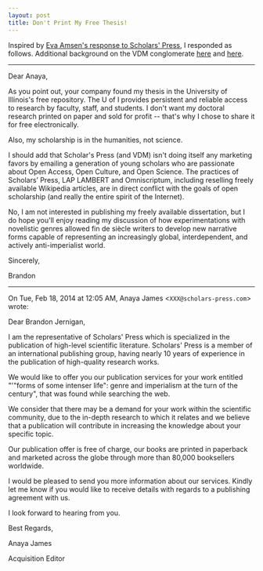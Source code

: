 ```yaml
---
layout: post
title: Don't Print My Free Thesis!
---
```


Inspired by [Eva Amsen's response to Scholars' Press](http://easternblot.net/2013/09/06/please-do-not-publish-my-thesis/), I responded as follows. Additional background on the VDM conglomerate [here](http://en.wikipedia.org/wiki/VDM_Publishing) and [here](http://scholarlyoa.com/2012/11/05/lambert-academic-publishing-a-must-to-avoid/).

* * *

Dear Anaya,

As you point out, your company found my thesis in the University of Illinois's free repository. The U of I provides persistent and reliable access to research by faculty, staff, and students. I don't want my doctoral research printed on paper and sold for profit -- that's why I chose to share it for free electronically.

Also, my scholarship is in the humanities, not science.

I should add that Scholar's Press (and VDM) isn't doing itself any marketing favors by emailing a generation of young scholars who are passionate about Open Access, Open Culture, and Open Science. The practices of Scholars’ Press, LAP LAMBERT and Omniscriptum, including reselling freely available Wikipedia articles, are in direct conflict with the goals of open scholarship (and really the entire spirit of the Internet).

No, I am not interested in publishing my freely available dissertation, but I do hope you'll enjoy reading my discussion of how experimentations with novelistic genres allowed fin de siècle writers to develop new narrative forms capable of representing an increasingly global, interdependent, and actively anti-imperialist world.

Sincerely,

Brandon

* * *

On Tue, Feb 18, 2014 at 12:05 AM, Anaya James <`XXX@scholars-press.com`> wrote:

Dear Brandon Jernigan,

I am the representative of Scholars' Press which is specialized in the publication of high-level scientific literature.
Scholars' Press is a member of an international publishing group, having nearly 10 years of experience in the publication of high-quality research works.

We would like to offer you our publication services for your work entitled "'"forms of some intenser life": genre and imperialism at the turn of the century", that was found while searching the web.

We consider that there may be a demand for your work within the scientific community, due to the in-depth research to which it relates and we believe that a publication will contribute in increasing the knowledge about your specific topic.

Our publication offer is free of charge, our books are printed in paperback and marketed across the globe through more than 80,000 booksellers worldwide.

I would be pleased to send you more information about our services. Kindly let me know if you would like to receive details with regards to a publishing agreement with us.

I look forward to hearing from you.

Best Regards,

Anaya James

Acquisition Editor


